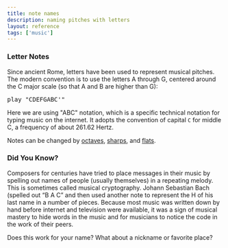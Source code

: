 ```yaml
---
title: note names
description: naming pitches with letters
layout: reference
tags: ['music']
---
```


<h3>Letter Notes</h3>

Since ancient Rome, letters have been used to represent musical pitches.
The modern convention is to use the letters A through G, centered around
the C major scale (so that A and B are higher than G):

<pre class="jumbo">
play "CDEFG<span data-dfn="higher than G">ABC'</span>"
</pre>

Here we are using "ABC" notation, which is a specific technical notation
for typing music on the internet.  It adopts the convention of
capital `C` for middle C, a frequency of about 261.62 Hertz.

Notes can be changed by [octaves](octaves.html),
[sharps](sharps.html), and [flats](flats.html).

<h3>Did You Know?</h3>

Composers for centuries have tried to place messages in their music
by spelling out names of people (usually themselves) in a repeating
melody. This is sometimes called musical cryptography.
Johann Sebastian Bach (spelled out “B A C” and then used another
note to represent the H of his last name in a number of pieces.
Because most music was written down by hand before internet and
television were available, it was a sign of musical mastery to hide
words in the music and for musicians to notice the code in the
work of their peers.  

Does this work for your name?  What about a nickname or favorite place?
